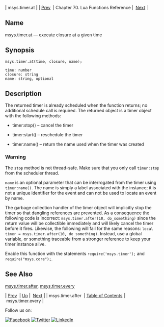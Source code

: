 | msys.timer.at |
| [Prev](lua.ref.msys.timer.after.php)  | Chapter 70. Lua Functions Reference |  [Next](lua.ref.msys.timer.every.php) |

<a name="lua.ref.msys.timer.at"></a>
## Name

msys.timer.at — execute closure at a given time

<a name="idp18529248"></a>
## Synopsis

`msys.timer.at(time, closure, name);`

```
time: number
closure: string
name: string, optional
```
<a name="idp18532256"></a>
## Description

The returned timer is already scheduled when the function returns; no additional schedule call is required. The returned object is a timer object with the following methods:

*   timer:stop() – cancel the timer

*   timer:start() – reschedule the timer

*   timer:name() – return the name used when the timer was created

### Warning

The `stop` method is not thread-safe. Make sure that you only call `timer:stop` from the scheduler thread.

`name` is an optional parameter that can be interrogated from the timer using `timer:name()`. The name is simply a label associated with the instance; it is not a unique identifier for the event and can not be used to locate an event by name.

The garbage collection handler of the timer object will implicitly stop the timer so that dangling references are prevented. As a consequence the following code is incorrect: `msys.timer.after(10, do_something)` since the return value will be collectible immediately and will likely cancel the timer before it fires. Likewise, the following will fail for the same reasons: `local timer = msys.timer.after(10, do_something)`. Instead, use a global variable, or something traceable from a stronger reference to keep your timer instance alive.

Enable this function with the statements `require('msys.timer');` and `require("msys.core");`.

<a name="idp18544800"></a>
## See Also

[msys.timer.after](lua.ref.msys.timer.after.php "msys.timer.after"), [msys.timer.every](lua.ref.msys.timer.every.php "msys.timer.every")

| [Prev](lua.ref.msys.timer.after.php)  | [Up](lua.function.details.php) |  [Next](lua.ref.msys.timer.every.php) |
| msys.timer.after  | [Table of Contents](index.php) |  msys.timer.every |

Follow us on:

[![Facebook](https://support.messagesystems.com/images/icon-facebook.png)](http://www.facebook.com/messagesystems) [![Twitter](https://support.messagesystems.com/images/icon-twitter.png)](http://twitter.com/#!/MessageSystems) [![LinkedIn](https://support.messagesystems.com/images/icon-linkedin.png)](http://www.linkedin.com/company/message-systems)